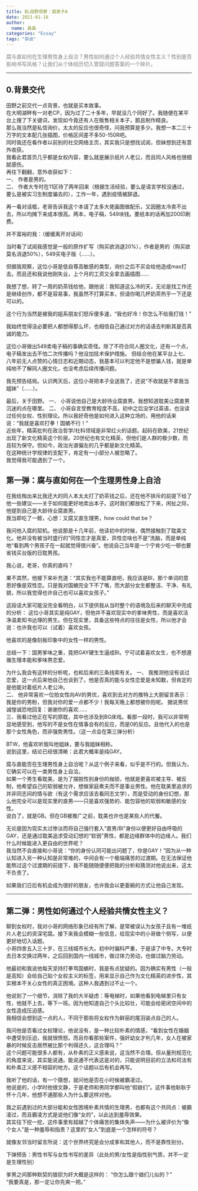 ```yaml
---
title: BL田野观察｜腐男子A
date: 2021-01-16
author:
  name: 森森
categories: "Essay"
tags: "杂谈"
---
```



<span style="color:grey"> 腐与直如何在生理男性身上自洽？男性如何通过个人经验共情女性主义？性别是否影响书写风格？让我们从个体经历切入管窥问题答案的一个碎片。</span>

___________________________________________

## **0.背景交代**

田野之前交代一点背景，也就是买本故事。  
在大明湖畔有一对老CP，因为过了二十多年，早就没几个同好了。我随便在某平台上搜了下关键词，发现如今竟还有人在贩售相关本子，鹅且制作精良。   
那么我当然是私信询价，太太的反应也很奇怪，问我预算是多少。我想一本二三十万字的文本配几张插图，价格区间差不多50-150R吧。  
同时我还在看作者以前别的社交网络主页，其实我只是想找试阅，但妹想到还有意外收获。  
我看此君首页几乎都是女权内容，要么就是展示纸片人老公，而且同人风格也很细腻感伤。  
再往下翻翻，意外收获如下：  
一、 作者是男的。  
二、 作者大专时在11区待了两年回来（根据生活经验，要么是语言学校没通过，要么是被实习生制度骗去的），工作一年，遇到疫情被辞退。  

再一看对话框，老哥告诉我这个本请了太多大佬画图做配乐，又因圈太冷卖不出去，所以均摊下来成本很高。两本，电子稿，549块钱。要纸本的话再加200印刷费。  

并不富裕的我：（缓缓离开对话间）  

当时看了试阅我感觉是一般的原作扩写（购买欲消退20%），作者是男的（购买欲莫名消退50%），549买电子版（……）。  

但据我观察，这位小哥是低自尊高敏感的类型，询价之后不买会给他造成max打击。而且还和我说他刚失业，上个月的工资又全拿去画插图……  

我想了想，转了一周的奶茶钱给他，跟他说：我知道这么冷的天，无论是找工作还是继续创作，都不是容易事，我虽然不打算买本，但请你喝几杯奶茶热乎一下还是可以的。  

这个行为当然是被我的姐系朋友们怒斥傻多速，“我也好冷！你怎么不给我打钱！”  

我始终觉得没必要把人都想得那么坏，也相信自己通过对方的话语去判断其是否真诚的能力。

这位小哥做出549卖电子稿的事确实奇怪。除了不符合同人圈文化，还有一个点，电子稿发出去不怕二次传播吗？他没加技术保护措施。
但结合他在某平台上七、八年前无人点赞的心情日志和近期动态，我基本可以判定他不是想骗人钱，就是单纯地不了解同人圈文化，也没考虑后续传播问题。

我先预告结局。认识两天后，这位小哥把本子全送我了，还说“不收就是不拿我当姐妹”（……）。

最后，关于田野。
一、 小哥说他自己是大龄待业腐直男。我想知道耽美让腐直男沉迷的点在哪里。
二、 小哥自言受教育程度不高，初中之后没学过英语，也没读过任何女权、性别理论。所以我好奇他是如何进入这种立场的，用他的话来说：“我就是喜欢打拳！国蝻不行！”  
近些年，精英批判在政治哲学/社科领域是非常红火的话题。起码在欧美，21世纪出现了新文化精英这个阶层。20世纪也有文化精英，但他们是人群的极少数，而且较为保守。但如今，政治光谱偏左的几乎都是新文化精英。  
在这种统计学规律的支配下，肯定有一小部分人被忽略了。  
我觉得我可能遇到了一个。  

## **第一弹：腐与直如何在一个生理男性身上自洽**

在我给掏出来比我还大的同人本太太打了奶茶钱之后，还在他不排斥的前提下给了他一些建议——关于如何能更好地卖出本子。这时我们都放松了下来，闲扯之际，他提到自己是大龄待业腐直男。  
我当即吃了一鲸，心想：又腐又直生理男，how could that be？  

我问他入腐的契机。他说那是十几年前，他读初中的时候，偶然接触到了耽美文化。他并没有被当时盛行的“同性恋才是真爱，异性恋啥也不是”洗脑，而是单纯地“看到两个男孩子在一起就觉得很兴奋”。他说自己当年是一个宁肯少吃一顿也要省钱买台版的日耽男孩。  

我心说，老哥，你真的直吗？  

果不其然，他接下来补充道：“其实我也不能算直吧，我应该是BI，那个单词的意思好像是双性恋。只是我对国蝻完全下不了嘴，而大部分女生都整洁、干净、有礼貌，所以我觉得也许自己也可以喜欢女孩子。”

这段话大家可能没完全看明白，以下提供我从当时整个的语境及后来的聊天中完成的分析：
这位小哥其实是纯GAY，但他并不喜欢现实中的爹味男性，而是喜欢洁净温柔知书达理的男生。但在现实里，具备这些特点的往往是女性，所以他才会说：也许我也可以（试着）喜欢女孩。

他喜欢的是像刻板印象中的女性一样的男性。

总结一下：国男爹味之重，竟把GAY硬生生逼成BI。宁可试着喜欢女生，也不想遵循生理本能和爹味男恋爱。

为什么我会有这样的分析呢，也和后来的三条线索有关。
一、 我推测他没有谈过恋爱，这一点后来他自己也谈到了。他是否真的能与女性恋爱是未知数，但肯定的是他能对着纸片人老公冲。  
二、 他非常喜欢一位拍女性向AV的男优，喜欢到去对方的推特上大胆留言表示：我是你的男粉，但我对你的爱一点都不少！我每天晚上都想被你抱呢。
据说男优诚惶诚恐地回复：谢谢你的喜欢……  
三、我看过他正在写的原耽，其中也涉及到BG床戏。看那一段时，我可以非常明显地感受到，他写的不是女性在情事会有的反应，而是0的反应。且他代入的也是那个女性角色，而非强势男性。（这一点会在第三弹分析）  

BTW，他喜欢听我叫他姐妹，要与我姐妹相称。  
说到这里，结论已经很清晰：此君大概率是纯GAY。

腐与直能否在生理男性身上自洽呢？从这个例子来看，似乎是不行的。但我认为，它确实可以在一类男性身上自洽。   
如果一个男生看耽美，是为了摆脱性别身份的枷锁，他就是更喜欢被主导、被反制，他希望自己的软弱被允许，想做家庭煮夫而不是事业男性。他在耽美里追求的并非同志间的情与欲（有这个需求应该去看同志文学），而是受动的身份幻想，那么他完全可以是现实里的直男——只是喜欢强势的、能包容他的软弱和敏感的女性。  
说白了，就是GB。但在GB被推广之前，耽美也许也是某些人的代餐。  

无论是因为现实太过惨淡而将自己强行套入“直男/BI”身份以便更好自由呼吸的GAY，还是通过耽美追求受动幻想的“软弱”男性，都是边缘群体中的边缘人。我们什么时候能进入更自由的世界呢？  
我当然不会直接和小哥说：“你的身份认同可能出问题了，你是GAY！”因为从一种认知进入另一种认知是非常难的，中间会有一个极端痛苦的过渡期。在无法保证他能熬过这个过渡期的前提下，我不能随随便便把我的分析和猜测对他说出来，这太不负责了。  

如果我们日后有机会成为很好的朋友，也许我会以更委婉的方式让他自己发现。

___________________________________________

## **第二弹：男性如何通过个人经验共情女性主义？**

聊到女权时，我对小哥的网络形象已经有所了解，是常被误认为女孩子且有一堆纸片人老公的资深宅腐。接下来我会模糊一些信息，给现实中的小哥做个侧写，以便更好地切入话题。  
小哥四舍五入三十岁，在三线城市长大。初中时偏科严重，于是读了中专。大专时去日本交换过两年，之后回到国内一线城市，做过体力劳动，也做过脑力劳动。  

他最初和我说他每天坚持打拳骂国蝻时，我是有点犹疑的。因为确实有男性（一般是高知）会给自己贴个女权主义的标签，用来显示自己作为文化精英的进步性，其实根本不关心女性的真正困境。这种人我遇到过不止一个。  

他说到了一个细节，消除了我的大半疑虑：等电梯时，如果他看到电梯里只有女性，他就不上去，等下一班。因为他知道自己个头比较壮，可能会给密闭空间中的女性造成压迫感。  
我相信会想到这一点的人，不同于那些将女权作为鲜丽的尾羽装点自己的人。  

我问他是否看过女权理论，他说没有，是一种比较朴素的情感，“看到女性在婚姻中遭受到压迫，我就很愤怒。而且你看那些案件，强奸幼女才判几年，女人在被家暴的时候反击居然被比那个判得还久，这合理吗？”  
这个问题可能很多人都有，从朴素的正义感来说，这当然不合理。但从量刑规范化的角度来说，其实能说通。能说通不代表这是对的，只能说明目前的立法和司法有和朴素正义感不相容的地方。这个话题以后有机会再写。  

我听了他的话，有一个猜想，就问他是否在小时候被霸凌过。  
他说是的，小学时他很文静，于是老师和男同学都叫他“假娘们”。这件事他耿耿于怀十几年，他想不通那些人为什么要这样对他。

我之前遇到过的大部分能和女性困境朴素共情的生理男，也都有这个共同点：被霸凌过，而且霸凌方式是说他们像“女的”，以此达到羞辱效果。  
其实往下挖一挖，这件事里有超越了个体痛苦的集体失声——为什么被评价为“像个女人”是一种羞辱和指责？这里的“女人”到底是一个怎样的符号？  

就像友邻当时留言所说：这个世界终究是会分成爹和其他人，而不是靠性别分。  

下弹预告：男性书写与女性书写的差异（此处的男/女性是指性别气质，并不一定是生理性别）  


爹男之间那种默契的狼狈为奸大概是这样的：
“你怎么跟个娘们儿似的？”  
“我要真是，那一定让你先爽一把。”  
